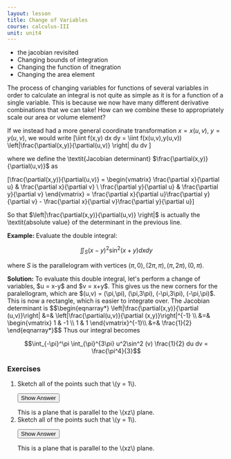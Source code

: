 ```yaml
---
layout: lesson
title: Change of Variables
course: calculus-III
unit: unit4
---
```


- the jacobian revisited
- Changing bounds of integration
- Changing the function of itnegration
- Changing the area element

The process of changing variables for functions of several variables in order to calculate an integral is not quite as simple as it is for a function of a single variable. This is because we now have many different derivative combinations that we can take! How can we combine these to appropriately scale our area or volume element?

If we instead had a more general coordinate transformation $x = x(u,v)$, $y = y(u,v)$, we would write 
\[\iint f(x,y) dx dy = \iint f(x(u,v),y(u,v)) \left|\frac{\partial(x,y)}{\partial(u,v)} \right| du dv \]

where we define the \textit{Jacobian determinant} $\frac{\partial(x,y)}{\partial(u,v)}$ as

\[\frac{\partial(x,y)}{\partial(u,v)} = \begin{vmatrix}
\frac{\partial x}{\partial u} & \frac{\partial x}{\partial v} \\ \frac{\partial y}{\partial u} & \frac{\partial y}{\partial v}
\end{vmatrix} = \frac{\partial x}{\partial u}\frac{\partial y}{\partial v} - \frac{\partial x}{\partial v}\frac{\partial y}{\partial u}\]

So that $\left|\frac{\partial(x,y)}{\partial(u,v)} \right|$ is actually the \textit{absolute value} of the determinant in the previous line. 

<div class="example">
<b> Example: </b>
Evaluate the double integral:

$$\iint_S(x-y)^2\sin^2(x+y)dxdy$$

where $S$ is the parallelogram with vertices $(\pi,0), (2\pi,\pi), (\pi,2\pi),(0,\pi)$.

<div class="exampleSolution">
<b> Solution:</b>
To evaluate this double integral, let's perform a change of variables, $u = x-y$ and $v = x+y$. This gives us the new corners for the paralellogram, which are $(u,v) = (\pi,\pi), (\pi,3\pi), (-\pi,3\pi), (-\pi,\pi)$. This is now a rectangle, which is easier to integrate over. The Jacobian determinant is
$$\begin{eqnarray*}
\left|\frac{\partial(x,y)}{\partial (u,v)}\right| &=& \left|\frac{\partial(u,v)}{\partial (x,y)}\right|^{-1} \\
&=& \begin{vmatrix}
1 & -1 \\ 1 & 1
\end{vmatrix}^{-1}\\
&=& \frac{1}{2}
\end{eqnarray*}$$
Thus our integral becomes

$$\int_{-\pi}^\pi \int_{\pi}^{3\pi} u^2\sin^2 (v) \frac{1}{2} du dv = \frac{\pi^4}{3}$$
</div>
</div>

### Exercises

<ol>
<li> <div> Sketch all of the points such that \(y = 1\). </div>

<button onclick="myFunction('answer1')" class="answerButton">Show Answer</button>
<div  id="answer1" class="answer">
This is a plane that is parallel to the \(xz\) plane. 
</div> </li>
<li> <div> Sketch all of the points such that \(y = 1\). </div>

<button onclick="myFunction('answer2')" class="answerButton">Show Answer</button>
<div  id="answer2" class="answer">
This is a plane that is parallel to the \(xz\) plane. 
</div> </li>
</ol>
